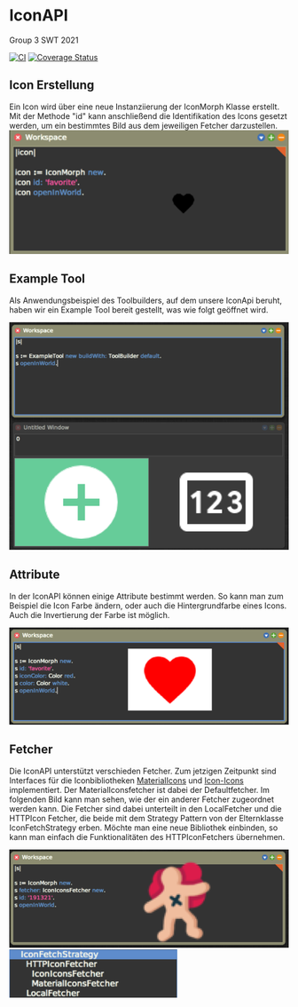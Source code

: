 # IconAPI

Group 3 SWT 2021

[![CI](https://github.com/hpi-swa-teaching/IconAPI/workflows/CI/badge.svg?branch=main)](https://github.com/hpi-swa-teaching/IconAPI/actions)
[![Coverage Status](https://coveralls.io/repos/github/hpi-swa-teaching/IconAPI/badge.svg?branch=main)](https://coveralls.io/github/hpi-swa-teaching/IconAPI)

## Icon Erstellung

Ein Icon wird über eine neue Instanziierung der IconMorph Klasse erstellt. Mit der Methode "id" kann anschließend die Identifikation des Icons gesetzt werden, um ein bestimmtes Bild aus dem jeweiligen Fetcher darzustellen. 
![Icon Erstellen](https://github.com/hpi-swa-teaching/IconAPI/blob/339628a60bd998fc545d2fa4d066f43ffb1945c2/images/IconCreation.png)

## Example Tool

Als Anwendungsbeispiel des Toolbuilders, auf dem unsere IconApi beruht, haben wir ein Example Tool bereit gestellt, was wie folgt geöffnet wird.

![Example Tool Beispiel](https://github.com/hpi-swa-teaching/IconAPI/blob/0b3f374afc790671420c0a300c7aabddf1d91d5c/images/exampletool_creation.png)

## Attribute

In der IconAPI können einige Attribute bestimmt werden. So kann man zum Beispiel die Icon Farbe ändern, oder auch die Hintergrundfarbe eines Icons. Auch die Invertierung der Farbe ist möglich. 

![Icon- und Hintergrundfarbe](https://github.com/hpi-swa-teaching/IconAPI/blob/c12a5890bb0d58fef82188a6cd7c7255974c43a0/images/color_setting.png)

## Fetcher

Die IconAPI unterstützt verschieden Fetcher. Zum jetzigen Zeitpunkt sind Interfaces für die Iconbibliotheken [MaterialIcons](https://fonts.google.com/icons) und [Icon-Icons](https://icon-icons.com/) implementiert. Der MaterialIconsfetcher ist dabei der Defaultfetcher. Im folgenden Bild kann man sehen, wie der ein anderer Fetcher zugeordnet werden kann. 
Die Fetcher sind dabei unterteilt in den LocalFetcher und die HTTPIcon Fetcher, die beide mit dem Strategy Pattern von der Elternklasse IconFetchStrategy erben. Möchte man eine neue Bibliothek einbinden, so kann man einfach die Funktionalitäten des HTTPIconFetchers übernehmen.

![Fetcher-Switch](https://github.com/hpi-swa-teaching/IconAPI/blob/d845a6a8d1819feae998e1f1f8b31240c67810ab/images/fetcher_switch.png)
![Fetcher Strategy](https://github.com/hpi-swa-teaching/IconAPI/blob/2a37b5c794aa3cebb34d7a1e6f777da581d58cdd/images/FetchStrategy.png)
